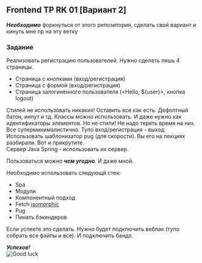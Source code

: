 ## Frontend TP RK 01 [Вариант 2]

***Необходимо*** форкнуться от этого репозитория, сделать свой вариант и кинуть мне пр на эту ветку

### Задание
Реализовать регистрацию пользователей. Нужно сделать лишь 4 страницы. 

* Страница с кнопками (вход/регистрация)
* Страница с формой (вход/регистрация)
* Страница залогиненного пользователя (<Hello, ${user}>, кнопка logout)

Стилей не использовать никаких! Оставить все как есть. Дефолтный батон, инпут и тд. Классы можно использовать. 
И даже нужно как идентификаторы элементов. Но не стили! Не надо терять время на них. Все суперминималистично. Тупо 
вход/регистрация - выход. Использовать шаблонизатор pug (для скорости). Вы его на лекциях разбирали. Вот и прикрутите.  
Сервер Java Spring - использовать их сервер.   

Пользоваться можно ***чем угодно***. И даже мной.  

Необходимо использовать следующй стек:

* Spa
* Модули
* Компонентный подход
* Fetch [isomorphic](https://github.com/frontend-park-mail-ru/2017_1_Ananymous/blob/master/public/modules/Transport/Transport.js)
* Pug
* Пинать бэкендеров

Если успеете это сделать. Нужно будет подключить вебпак (тупо собрать все файлы и все). И подключить бандл. 

***Успехов!***  
![Good luck](https://media.giphy.com/media/l0ExmgBa5DUbDTUdy/giphy.gif)
